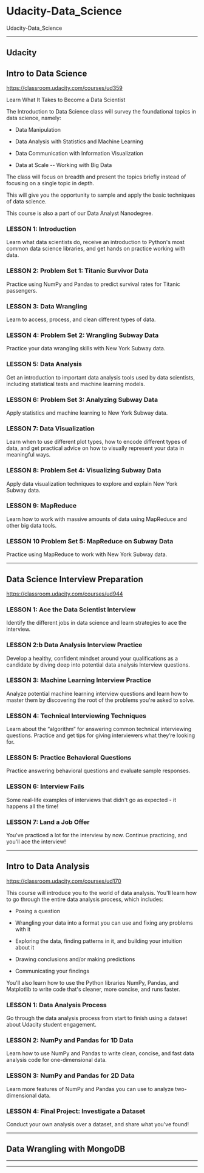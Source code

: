 # Udacity-Data_Science
Udacity-Data_Science


-------

## Udacity

## Intro to Data Science
https://classroom.udacity.com/courses/ud359

Learn What It Takes to Become a Data Scientist

The Introduction to Data Science class will survey the foundational topics in data science, namely:

- Data Manipulation

- Data Analysis with Statistics and Machine Learning

- Data Communication with Information Visualization

- Data at Scale -- Working with Big Data

The class will focus on breadth and present the topics briefly instead of focusing on a single topic in depth. 

This will give you the opportunity to sample and apply the basic techniques of data science.

This course is also a part of our Data Analyst Nanodegree.




### LESSON 1: Introduction
Learn what data scientists do, receive an introduction to Python's most common data science libraries, and get hands on practice working with data.


### LESSON 2: Problem Set 1: Titanic Survivor Data
Practice using NumPy and Pandas to predict survival rates for Titanic passengers.


### LESSON 3: Data Wrangling
Learn to access, process, and clean different types of data.


### LESSON 4: Problem Set 2: Wrangling Subway Data
Practice your data wrangling skills with New York Subway data.


### LESSON 5: Data Analysis
Get an introduction to important data analysis tools used by data scientists, including statistical tests and machine learning models.


### LESSON 6: Problem Set 3: Analyzing Subway Data
Apply statistics and machine learning to New York Subway data.


### LESSON 7: Data Visualization
Learn when to use different plot types, how to encode different types of data, and get practical advice on how to visually represent your data in meaningful ways.


### LESSON 8: Problem Set 4: Visualizing Subway Data
Apply data visualization techniques to explore and explain New York Subway data.


### LESSON 9: MapReduce
Learn how to work with massive amounts of data using MapReduce and other big data tools.


### LESSON 10 Problem Set 5: MapReduce on Subway Data
Practice using MapReduce to work with New York Subway data.




-------


## Data Science Interview Preparation
https://classroom.udacity.com/courses/ud944




### LESSON 1: Ace the Data Scientist Interview
Identify the different jobs in data science and learn strategies to ace the interview.


### LESSON 2:b Data Analysis Interview Practice
Develop a healthy, confident mindset around your qualifications as a candidate by diving deep into potential data analysis Interview questions.


### LESSON 3: Machine Learning Interview Practice
Analyze potential machine learning interview questions and learn how to master them by discovering the root of the problems you're asked to solve.


### LESSON 4: Technical Interviewing Techniques
Learn about the “algorithm” for answering common technical interviewing questions. Practice and get tips for giving interviewers what they’re looking for.


### LESSON 5: Practice Behavioral Questions
Practice answering behavioral questions and evaluate sample responses.


### LESSON 6: Interview Fails
Some real-life examples of interviews that didn't go as expected - it happens all the time!


### LESSON 7: Land a Job Offer
You've practiced a lot for the interview by now. Continue practicing, and you'll ace the interview!




-------


## Intro to Data Analysis
https://classroom.udacity.com/courses/ud170

This course will introduce you to the world of data analysis. You'll learn how to go through the entire data analysis process, which includes:

- Posing a question

- Wrangling your data into a format you can use and fixing any problems with it

- Exploring the data, finding patterns in it, and building your intuition about it

- Drawing conclusions and/or making predictions

- Communicating your findings

You'll also learn how to use the Python libraries NumPy, Pandas, and Matplotlib to write code that's cleaner, more concise, and runs faster.





### LESSON 1: Data Analysis Process
Go through the data analysis process from start to finish using a dataset about Udacity student engagement.


### LESSON 2: NumPy and Pandas for 1D Data
Learn how to use NumPy and Pandas to write clean, concise, and fast data analysis code for one-dimensional data.


### LESSON 3: NumPy and Pandas for 2D Data
Learn more features of NumPy and Pandas you can use to analyze two-dimensional data.


### LESSON 4: Final Project: Investigate a Dataset
Conduct your own analysis over a dataset, and share what you've found!




-------

## Data Wrangling with MongoDB



-------







-------





